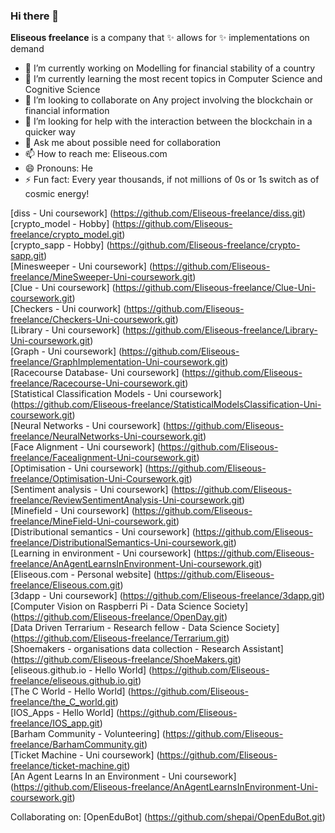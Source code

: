 ### Hi there 👋


**Eliseous freelance** is a company that ✨ allows for ✨ implementations on demand

- 🔭 I’m currently working on Modelling for financial stability of a country
- 🌱 I’m currently learning the most recent topics in Computer Science and Cognitive Science
- 👯 I’m looking to collaborate on Any project involving the blockchain or financial information
- 🤔 I’m looking for help with the interaction between the blockchain in a quicker way
- 💬 Ask me about possible need for collaboration
- 📫 How to reach me: Eliseous.com
- 😄 Pronouns: He
- ⚡ Fun fact: Every year thousands, if not millions of 0s or 1s switch as of cosmic energy!

[diss - Uni coursework] (https://github.com/Eliseous-freelance/diss.git)
<br>
[crypto_model - Hobby] (https://github.com/Eliseous-freelance/crypto_model.git)
<br>
[crypto_sapp - Hobby] (https://github.com/Eliseous-freelance/crypto-sapp.git)
<br>
[Minesweeper - Uni coursework] (https://github.com/Eliseous-freelance/MineSweeper-Uni-coursework.git)
<br>
[Clue - Uni coursework] (https://github.com/Eliseous-freelance/Clue-Uni-coursework.git)
<br>
[Checkers - Uni courwork] (https://github.com/Eliseous-freelance/Checkers-Uni-coursework.git)
<br>
[Library - Uni coursework] (https://github.com/Eliseous-freelance/Library-Uni-coursework.git)
<br>
[Graph - Uni coursework] (https://github.com/Eliseous-freelance/GraphImplementation-Uni-coursework.git)
<br>
[Racecourse Database- Uni coursework] (https://github.com/Eliseous-freelance/Racecourse-Uni-coursework.git)
<br>
[Statistical Classification Models - Uni coursework] (https://github.com/Eliseous-freelance/StatisticalModelsClassification-Uni-coursework.git)
<br>
[Neural Networks - Uni coursework] (https://github.com/Eliseous-freelance/NeuralNetworks-Uni-coursework.git)
<br>
[Face Alignment - Uni coursework] (https://github.com/Eliseous-freelance/Facealignment-Uni-coursework.git)
<br>
[Optimisation - Uni coursework] (https://github.com/Eliseous-freelance/Optimisation-Uni-Coursework.git)
<br>
[Sentiment analysis - Uni coursework] (https://github.com/Eliseous-freelance/ReviewSentimentAnalysis-Uni-coursework.git)
<br>
[Minefield - Uni coursework] (https://github.com/Eliseous-freelance/MineField-Uni-coursework.git)
<br>
[Distributional semantics - Uni coursework] (https://github.com/Eliseous-freelance/DistributionalSemantics-Uni-coursework.git)
<br>
[Learning in environment - Uni coursework] (https://github.com/Eliseous-freelance/AnAgentLearnsInEnvironment-Uni-coursework.git)
<br>
[Eliseous.com - Personal website] (https://github.com/Eliseous-freelance/Eliseous.com.git)
<br>
[3dapp - Uni coursework] (https://github.com/Eliseous-freelance/3dapp.git)
<br>
[Computer Vision on Raspberri Pi - Data Science Society] (https://github.com/Eliseous-freelance/OpenDay.git)
<br>
[Data Driven Terrarium - Research fellow - Data Science Society] (https://github.com/Eliseous-freelance/Terrarium.git)
<br>
[Shoemakers - organisations data collection - Research Assistant] (https://github.com/Eliseous-freelance/ShoeMakers.git)
<br>
[eliseous.github.io - Hello World] (https://github.com/Eliseous-freelance/eliseous.github.io.git)
<br>
[The C World - Hello World] (https://github.com/Eliseous-freelance/the_C_world.git)
<br>
[IOS_Apps - Hello World] (https://github.com/Eliseous-freelance/IOS_app.git)
<br>
[Barham Community - Volunteering] (https://github.com/Eliseous-freelance/BarhamCommunity.git)
<br>
[Ticket Machine - Uni coursework] (https://github.com/Eliseous-freelance/ticket-machine.git)
<br>
[An Agent Learns In an Environment - Uni coursework] (https://github.com/Eliseous-freelance/AnAgentLearnsInEnvironment-Uni-coursework.git)


Collaborating on: [OpenEduBot] (https://github.com/shepai/OpenEduBot.git)
